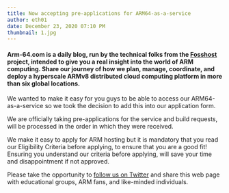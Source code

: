 ```yaml
---
title: Now accepting pre-applications for ARM64-as-a-service
author: eth01
date: December 23, 2020 07:10 PM
thumbnail: 1.jpg
---
```


#### Arm-64.com is a daily blog, run by the technical folks from the [Fosshost](https://fosshost.org) project, intended to give you a real insight into the world of ARM computing. Share our journey of how we plan, manage, coordinate, and deploy a hyperscale ARMv8 distributed cloud computing platform in more than six global locations.

We wanted to make it easy for you guys to be able to access our ARM64-as-a-service so we took the decision to add this into our application form.

We are officially taking pre-applications for the service and build requests, will be processed in the order in which they were received.

We make it easy to apply for ARM hosting but it is mandatory that you read our Eligibility Criteria before applying, to ensure that you are a good fit! Ensuring you understand our criteria before applying, will save your time and disappointment if not approved.
  
Please take the opportunity to [follow us on
Twitter](https://twitter.com/fosshostorg) and share this web page with educational
groups, ARM fans, and like-minded individuals.


